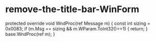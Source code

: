 # remove-the-title-bar-WinForm
 protected override void WndProc(ref Message m)
        {
            const int sizing = 0x0083;
            if (m.Msg == sizing && m.WParam.ToInt32()==1)
            {
                return;
            }
            base.WndProc(ref m);
        }
